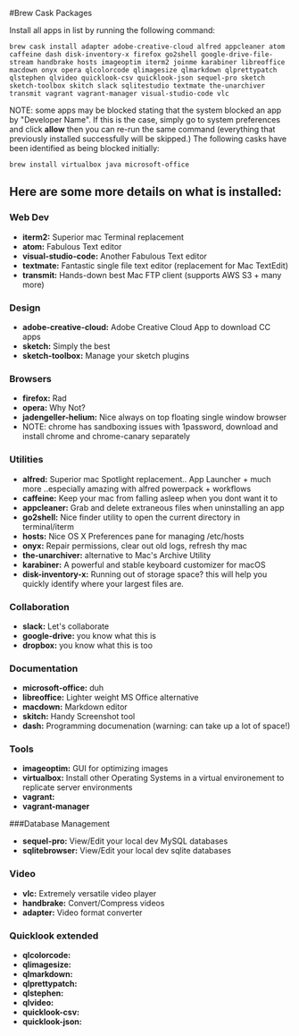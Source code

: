 #Brew Cask Packages

Install all apps in list by running the following command:

	brew cask install adapter adobe-creative-cloud alfred appcleaner atom caffeine dash disk-inventory-x firefox go2shell google-drive-file-stream handbrake hosts imageoptim iterm2 joinme karabiner libreoffice macdown onyx opera qlcolorcode qlimagesize qlmarkdown qlprettypatch qlstephen qlvideo quicklook-csv quicklook-json sequel-pro sketch sketch-toolbox skitch slack sqlitestudio textmate the-unarchiver transmit vagrant vagrant-manager visual-studio-code vlc

NOTE: some apps may be blocked stating that the system blocked an app by "Developer Name". If this is the case, simply go to system preferences and click **allow** then you can re-run the same command (everything that previously installed successfully will be skipped.) The following casks have been identified as being blocked initially:
	
	brew install virtualbox java microsoft-office

## Here are some more details on what is installed:

### Web Dev

* **iterm2:** Superior mac Terminal replacement
* **atom:** Fabulous Text editor
* **visual-studio-code:** Another Fabulous Text editor
* **textmate:** Fantastic single file text editor (replacement for Mac TextEdit)
* **transmit:** Hands-down best Mac FTP client (supports AWS S3 + many more)

### Design
* **adobe-creative-cloud:** Adobe Creative Cloud App to download CC apps
* **sketch:** Simply the best
* **sketch-toolbox:** Manage your sketch plugins

### Browsers
* **firefox:** Rad
* **opera:** Why Not?
* **jadengeller-helium:** Nice always on top floating single window browser
* NOTE: chrome has sandboxing issues with 1password, download and install chrome and chrome-canary separately

### Utilities
* **alfred:** Superior mac Spotlight replacement.. App Launcher + much more ..especially amazing with alfred powerpack + workflows
* **caffeine:** Keep your mac from falling asleep when you dont want it to
* **appcleaner:** Grab and delete extraneous files when uninstalling an app
* **go2shell:** Nice finder utility to open the current directory in terminal/iterm
* **hosts:** Nice OS X Preferences pane for managing /etc/hosts
* **onyx:** Repair permissions, clear out old logs, refresh thy mac
* **the-unarchiver:** alternative to Mac's Archive Utility
* **karabiner:** A powerful and stable keyboard customizer for macOS
* **disk-inventory-x:** Running out of storage space? this will help you quickly identify where your largest files are.

### Collaboration
* **slack:** Let's collaborate
* **google-drive:** you know what this is
* **dropbox:** you know what this is too

### Documentation
* **microsoft-office:** duh
* **libreoffice:** Lighter weight MS Office alternative
* **macdown:** Markdown editor
* **skitch:** Handy Screenshot tool
* **dash:** Programming documenation (warning: can take up a lot of space!)

### Tools
* **imageoptim:** GUI for optimizing images
* **virtualbox:** Install other Operating Systems in a virtual environement to replicate server environments 
* **vagrant:**
* **vagrant-manager**

###Database Management
* **sequel-pro:** View/Edit your local dev MySQL databases
* **sqlitebrowser:** View/Edit your local dev sqlite databases

### Video
* **vlc:** Extremely versatile video player 
* **handbrake:** Convert/Compress videos
* **adapter:** Video format converter

### Quicklook extended
* **qlcolorcode:** 
* **qlimagesize:** 
* **qlmarkdown:** 
* **qlprettypatch:** 
* **qlstephen:** 
* **qlvideo:** 
* **quicklook-csv:** 
* **quicklook-json:** 



